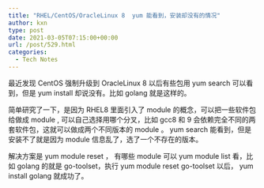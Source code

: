 ```yaml
---
title: "RHEL/CentOS/OracleLinux 8  yum 能看到，安装却没有的情况"
author: kxn
type: post
date: 2021-03-05T07:15:00+00:00
url: /post/529.html
categories:
  - Tech Notes
---
```


最近发现 CentOS 强制升级到 OracleLinux 8 以后有些包用 yum search 可以看到，但是 yum install 却说没有。比如 golang 就是这样的。

简单研究了一下，是因为 RHEL8 里面引入了 module 的概念，可以把一些软件包给做成 module , 可以自己选择用哪个分叉，比如 gcc8 和 9 会依赖完全不同的两套软件包，这就可以做成两个不同版本的 module 。 yum search 能看到，但是安装不了就是因为 module 信息乱了，选了一个不存在的版本。

解决方案是 yum module reset <module name> ， 有哪些 module 可以 yum module list 看，比如 golang 的就是 go-toolset，执行 yum module reset go-toolset 以后， yum install golang 就成功了。
